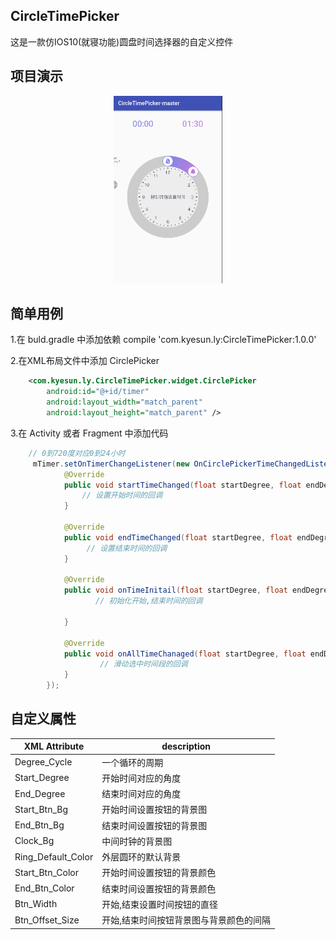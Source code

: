 ## CircleTimePicker
这是一款仿IOS10(就寝功能)圆盘时间选择器的自定义控件


## 项目演示
<p align="center">
	<img src = "/gifs/CircleTimePicker_01.gif" height="300">
</p>


## 简单用例

1.在 buld.gradle 中添加依赖
compile 'com.kyesun.ly:CircleTimePicker:1.0.0'

2.在XML布局文件中添加 CirclePicker

```xml
    <com.kyesun.ly.CircleTimePicker.widget.CirclePicker
        android:id="@+id/timer"
        android:layout_width="match_parent"
        android:layout_height="match_parent" />
```

3.在 Activity 或者 Fragment 中添加代码

```java
    // 0到720度对应0到24小时
     mTimer.setOnTimerChangeListener(new OnCirclePickerTimeChangedListener() {
            @Override
            public void startTimeChanged(float startDegree, float endDegree) {
                // 设置开始时间的回调
            }

            @Override
            public void endTimeChanged(float startDegree, float endDegree) {
                 // 设置结束时间的回调
            }

            @Override
            public void onTimeInitail(float startDegree, float endDegree) {
                   // 初始化开始,结束时间的回调

            }

            @Override
            public void onAllTimeChanaged(float startDegree, float endDegree) {
                    // 滑动选中时间段的回调
            }
        });
```

## 自定义属性

XML Attribute | description
------------ | -------------
Degree_Cycle | 一个循环的周期
Start_Degree | 开始时间对应的角度
End_Degree | 结束时间对应的角度
Start_Btn_Bg | 开始时间设置按钮的背景图
End_Btn_Bg | 结束时间设置按钮的背景图
Clock_Bg | 中间时钟的背景图
Ring_Default_Color | 外层圆环的默认背景
Start_Btn_Color | 开始时间设置按钮的背景颜色
End_Btn_Color |  结束时间设置按钮的背景颜色
Btn_Width | 开始,结束设置时间按钮的直径
Btn_Offset_Size | 开始,结束时间按钮背景图与背景颜色的间隔

